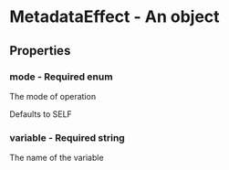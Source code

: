 

# MetadataEffect - An object



## Properties



### mode - Required enum



 The mode of operation



Defaults to SELF



### variable - Required string



 The name of the variable

